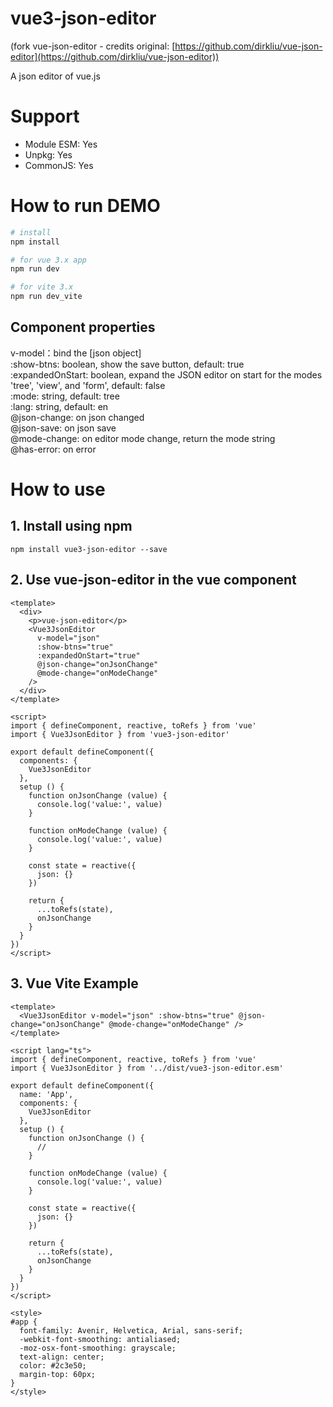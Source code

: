 # vue3-json-editor 

(fork vue-json-editor - credits original: [https://github.com/dirkliu/vue-json-editor](https://github.com/dirkliu/vue-json-editor))

A json editor of vue.js

# Support
* Module ESM: Yes
* Unpkg: Yes
* CommonJS: Yes

# How to run DEMO
```sh
# install
npm install

# for vue 3.x app
npm run dev

# for vite 3.x
npm run dev_vite
```

## Component properties

v-model：bind the [json object]  
:show-btns: boolean, show the save button, default: true  
:expandedOnStart: boolean, expand the JSON editor on start for the modes 'tree', 'view', and 'form', default: false  
:mode: string, default: tree  
:lang: string, default: en  
@json-change: on json changed  
@json-save: on json save  
@mode-change: on editor mode change, return the mode string  
@has-error: on error  

# How to use

## 1. Install using npm

```
npm install vue3-json-editor --save
```

## 2. Use vue-json-editor in the vue component

```vue
<template>
  <div>
    <p>vue-json-editor</p>
    <Vue3JsonEditor
      v-model="json"
      :show-btns="true"
      :expandedOnStart="true"
      @json-change="onJsonChange"
      @mode-change="onModeChange"
    />
  </div>
</template>

<script>
import { defineComponent, reactive, toRefs } from 'vue'
import { Vue3JsonEditor } from 'vue3-json-editor'

export default defineComponent({
  components: {
    Vue3JsonEditor
  },
  setup () {
    function onJsonChange (value) {
      console.log('value:', value)
    }

    function onModeChange (value) {
      console.log('value:', value)
    }

    const state = reactive({
      json: {}
    })

    return {
      ...toRefs(state),
      onJsonChange
    }
  }
})
</script>
```

## 3. Vue Vite Example

```vue
<template>
  <Vue3JsonEditor v-model="json" :show-btns="true" @json-change="onJsonChange" @mode-change="onModeChange" />
</template>

<script lang="ts">
import { defineComponent, reactive, toRefs } from 'vue'
import { Vue3JsonEditor } from '../dist/vue3-json-editor.esm'

export default defineComponent({
  name: 'App',
  components: {
    Vue3JsonEditor
  },
  setup () {
    function onJsonChange () {
      //
    }
    
    function onModeChange (value) {
      console.log('value:', value)
    }

    const state = reactive({
      json: {}
    })

    return {
      ...toRefs(state),
      onJsonChange
    }
  }
})
</script>

<style>
#app {
  font-family: Avenir, Helvetica, Arial, sans-serif;
  -webkit-font-smoothing: antialiased;
  -moz-osx-font-smoothing: grayscale;
  text-align: center;
  color: #2c3e50;
  margin-top: 60px;
}
</style>
```
